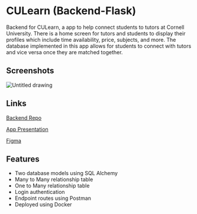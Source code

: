 # CULearn (Backend-Flask)
Backend for CULearn, a app to help connect students to tutors at Cornell University. There is a home screen for tutors and students to display their profiles which include
time availability, price, subjects, and more. The database implemented in this app allows for students to connect with tutors and vice versa once they are matched together. 

## Screenshots
![Untitled drawing](https://github.com/kwchen1970/HackChallenge24/assets/145308966/f57fd34e-6ab4-49bb-abc4-101ee4f3a717)



## Links
[Backend Repo](https://github.com/kwchen1970/HackChallenge24)

[App Presentation](https://www.youtube.com/watch?v=1jWZXXmy4w4)

[Figma](https://www.figma.com/file/mQn58fEYC4vIOk8DLGcu6z/Mid-fi's-for-Hack-Challenge-SP24?type=design&node-id=0-1&mode=design)

## Features
- Two database models using SQL Alchemy
- Many to Many relationship table
- One to Many relationship table
- Login authentication
- Endpoint routes using Postman
- Deployed using Docker


